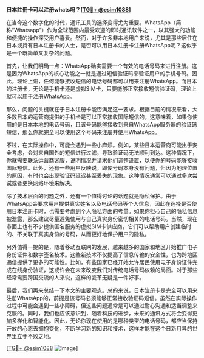 **日本註冊卡可以注册whats吗？[[TG💪+ @esim1088](https://t.me/s/esim1088)]**

在当今这个数字化的时代，通讯工具的选择变得尤为重要。WhatsApp（简称“Whatsapp”）作为全球范围内最受欢迎的即时通讯软件之一，以其强大的功能和便捷的操作深受用户喜爱。然而，对于许多非本地用户来说，尤其是那些居住在日本或持有日本注册卡的人士，是否可以用日本注册卡注册WhatsApp呢？这似乎是一个既简单又复杂的问题。

首先，让我们明确一点：WhatsApp确实需要一个有效的电话号码来进行注册。这是因为WhatsApp的核心功能之一就是通过短信验证码来验证用户的手机号码。因此，理论上讲，任何能够接收短信的电话号码都可以用来注册WhatsApp。而日本的注册卡，无论是手机卡还是虚拟SIM卡，只要能够正常接收短信验证码，理论上就可以用于注册WhatsApp。

那么，问题的关键就在于日本注册卡能否满足这一要求。根据目前的情况来看，大多数日本的运营商提供的手机卡是可以正常接收国际短信的。这意味着，如果你使用的是日本本地的电话号码，且该号码能够接收到来自WhatsApp服务器的验证码短信，那么你就完全可以使用这个号码来注册并使用WhatsApp。

不过，在实际操作中，可能会遇到一些小麻烦。例如，某些日本运营商可能出于安全考虑，会对来自国外的短信进行过滤，导致验证码无法顺利到达。这种情况下，你就需要联系运营商客服，说明情况并请求他们调整设置，以便你的号码能够接收国际短信。此外，还有一些用户反映说，即使号码本身没有问题，但因为地理位置的原因，有时也会出现验证码延迟甚至丢失的现象。这种情况通常可以通过多次尝试或者更换网络环境来解决。

除了技术层面的问题之外，还有一个值得讨论的话题就是隐私保护。由于WhatsApp会要求用户提供真实姓名以及电话号码等个人信息，因此在选择是否使用日本注册卡时，也需要考虑到个人隐私方面的考量。如果你担心自己的隐私信息被泄露，那么建议尽量避免使用与自己真实身份密切相关的电话号码。当然，现在市面上也有不少提供匿名服务的虚拟SIM卡供应商，它们可以帮助用户创建临时的、不关联于真实身份的号码，从而更好地保护用户的隐私。

另外值得一提的是，随着移动互联网的发展，越来越多的国家和地区开始推广电子身份证件和数字签名技术。这些新技术不仅提高了信息传输的安全性，也为跨地区通信提供了更多的可能性。比如，有些国家已经开始允许居民使用电子身份证件完成在线身份验证，这或许会在未来改变我们对传统电话号码依赖的局面。对于那些经常需要跨国交流的人来说，这样的变革无疑是一件好事。

最后，我们再来总结一下本文的主要观点。总的来说，日本注册卡是完全可以用来注册WhatsApp的，前提是该号码必须能够正常接收验证码短信。虽然在实际操作过程中可能会遇到一些小障碍，但这些问题通常是可以通过耐心沟通和适当调整来克服的。同时，我们也应该意识到，随着科技的进步，未来的通讯方式将会变得更加多样化和智能化。因此，无论你现在使用的是哪种类型的电话号码，都应当保持开放的心态去拥抱变化，不断学习新的知识和技术，这样才能在这个日新月异的世界里立于不败之地。

[[TG💪+ @esim1088](https://t.me/s/esim1088) ![Image](https://i.postimg.cc/4NQfJmqS/Snipaste-2025-05-13-00-14-12.png)]